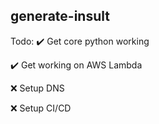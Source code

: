 ## generate-insult

Todo:
✔️ Get core python working

✔️ Get working on AWS Lambda

❌ Setup DNS

❌ Setup CI/CD